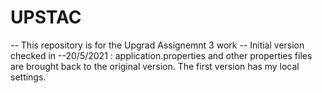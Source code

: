 # UPSTAC
-- This repository is for the Upgrad Assignemnt 3 work
-- Initial version checked in
--20/5/2021 : application.properties and other properties files are brought back to the original version. The first version has my local settings.